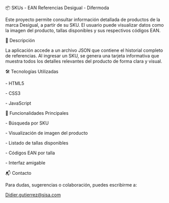 📦 SKUs - EAN Referencias Desigual - Difermoda

Este proyecto permite consultar información detallada de productos de la marca Desigual, a partir de su SKU. El usuario puede visualizar datos como la imagen del producto, tallas disponibles y sus respectivos códigos EAN.



📝 Descripción

La aplicación accede a un archivo JSON que contiene el historial completo de referencias. Al ingresar un SKU, se genera una tarjeta informativa que muestra todos los detalles relevantes del producto de forma clara y visual.



🛠️ Tecnologías Utilizadas

\- HTML5

\- CSS3

\- JavaScript



📸 Funcionalidades Principales

\- Búsqueda por SKU

\- Visualización de imagen del producto

\- Listado de tallas disponibles

\- Códigos EAN por talla

\- Interfaz amigable





📬 Contacto

Para dudas, sugerencias o colaboración, puedes escribirme a:

Didier.gutierrez@sisa.com



